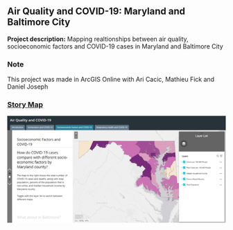 ## Air Quality and COVID-19: Maryland and Baltimore City

**Project description:**  Mapping realtionships between air quality, socioeconomic factors and COVID-19 cases in Maryland and Baltimore City
### Note

This project was made in ArcGIS Online with Ari Cacic, Mathieu Fick and Daniel Joseph

### [Story Map](https://umbc-ges.maps.arcgis.com/apps/MapSeries/index.html?appid=d5bd4ffd875a48d0b7fadbce75d53f61)

<img src="/images/project_1_github.png?raw=true"/>
